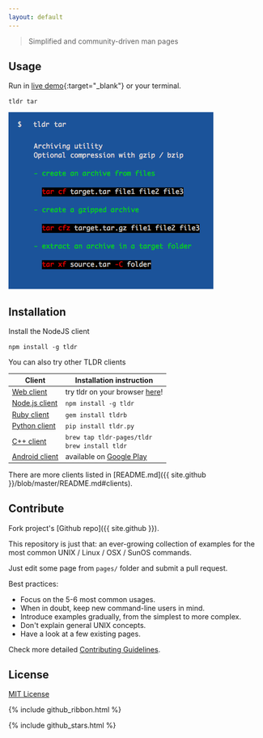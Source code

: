 ```yaml
---
layout: default
---
```


> Simplified and community-driven man pages


## Usage

Run in [live demo](https://ostera.github.io/tldr.jsx){:target="_blank"} or your terminal.

~~~shell
tldr tar
~~~

![tldr tar command output](images/screenshot.png?s=200)

## Installation

Install the NodeJS client

~~~shell
npm install -g tldr
~~~

You can also try other TLDR clients

Client                                                                | Installation instruction
----------------------------------------------------------------------|----------------------------------------------------------------------------------------------------
[Web client](https://github.com/ostera/tldr.jsx)                       | try tldr on your browser [here](https://ostera.github.io/tldr.jsx)!
[Node.js client](https://github.com/tldr-pages/tldr-node-client)      | ```npm install -g tldr```
[Ruby client](https://github.com/YellowApple/tldrb)                   | ```gem install tldrb```
[Python client](https://github.com/lord63/tldr.py)                    | ```pip install tldr.py```
[C++ client](https://github.com/tldr-pages/tldr-cpp-client)           | ```brew tap tldr-pages/tldr``` <br> ```brew install tldr```
[Android client](https://github.com/gianasista/tldr-viewer)           | available on [Google Play](https://play.google.com/store/apps/details?id=de.gianasista.tldr_viewer)

There are more clients listed in [README.md]({{ site.github }}/blob/master/README.md#clients).


## Contribute

Fork project's [Github repo]({{ site.github }}).

This repository is just that: an ever-growing collection of examples for the most common UNIX / Linux / OSX / SunOS commands.

Just edit some page from `pages/` folder and submit a pull request.

Best practices:

- Focus on the 5-6 most common usages.
- When in doubt, keep new command-line users in mind.
- Introduce examples gradually, from the simplest to more complex.
- Don't explain general UNIX concepts.
- Have a look at a few existing pages.

Check more detailed [Contributing Guidelines]({{site.github}}/blob/master/CONTRIBUTING.md).


## License

[MIT License]({{site.github}}/blob/master/LICENSE.md)

{% include github_ribbon.html %}

{% include github_stars.html %}
